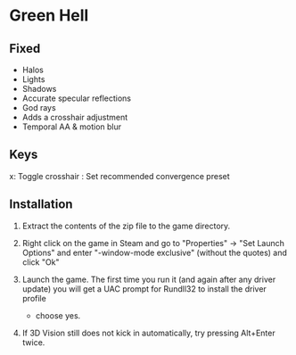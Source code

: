 Green Hell
==========

Fixed
-----
- Halos
- Lights
- Shadows
- Accurate specular reflections
- God rays
- Adds a crosshair adjustment
- Temporal AA & motion blur

Keys
----
x: Toggle crosshair
\: Set recommended convergence preset

Installation
------------

1. Extract the contents of the zip file to the game directory.

2. Right click on the game in Steam and go to "Properties" -> "Set Launch
   Options" and enter "-window-mode exclusive" (without the quotes) and click
   "Ok"

3. Launch the game. The first time you run it (and again after any driver
   update) you will get a UAC prompt for Rundll32 to install the driver profile
   - choose yes.

4. If 3D Vision still does not kick in automatically, try pressing Alt+Enter
   twice.

